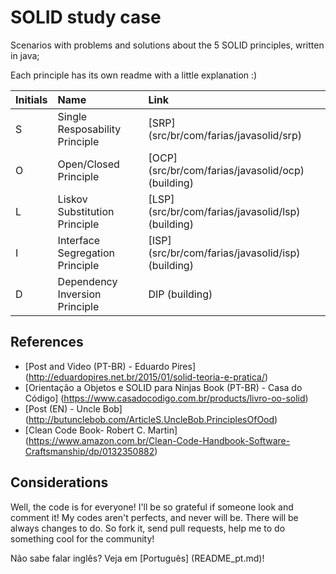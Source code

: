 # SOLID study case
Scenarios with problems and solutions about the 5 SOLID principles, written in java;

Each principle has its own readme with a little explanation :)

| Initials | Name                           | Link                                               |
| :-------- |:------------------------------| :-------------------------------------------------- |
| S        | Single Resposability Principle | [SRP] (src/br/com/farias/javasolid/srp) |
| O        | Open/Closed Principle          | [OCP] (src/br/com/farias/javasolid/ocp) (building)|
| L        | Liskov Substitution Principle  | [LSP] (src/br/com/farias/javasolid/lsp) (building) |
| I        | Interface Segregation Principle          | [ISP] (src/br/com/farias/javasolid/isp) (building) |
| D        | Dependency Inversion Principle          | DIP (building) |


## References
* [Post and Video (PT-BR) - Eduardo Pires] (http://eduardopires.net.br/2015/01/solid-teoria-e-pratica/)
* [Orientação a Objetos e SOLID para Ninjas Book (PT-BR) - Casa do Código] (https://www.casadocodigo.com.br/products/livro-oo-solid)
* [Post (EN) - Uncle Bob] (http://butunclebob.com/ArticleS.UncleBob.PrinciplesOfOod)
* [Clean Code Book- Robert C. Martin] (https://www.amazon.com.br/Clean-Code-Handbook-Software-Craftsmanship/dp/0132350882)

## Considerations

Well, the code is for everyone! I'll be so grateful if someone look and comment it! My codes aren't perfects, and never will be. There will be always changes to do. So fork it, send pull requests, help me to do something cool for the community!


Não sabe falar inglês? Veja em [Português] (README_pt.md)!